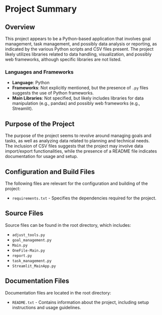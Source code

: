 # Project Summary

## Overview
This project appears to be a Python-based application that involves goal management, task management, and possibly data analysis or reporting, as indicated by the various Python scripts and CSV files present. The project likely utilizes libraries related to data handling, visualization, and possibly web frameworks, although specific libraries are not listed.

### Languages and Frameworks
- **Language**: Python
- **Frameworks**: Not explicitly mentioned, but the presence of `.py` files suggests the use of Python frameworks.
- **Main Libraries**: Not specified, but likely includes libraries for data manipulation (e.g., pandas) and possibly web frameworks (e.g., Streamlit).

## Purpose of the Project
The purpose of the project seems to revolve around managing goals and tasks, as well as analyzing data related to planning and technical needs. The inclusion of CSV files suggests that the project may involve data import/export functionalities, while the presence of a README file indicates documentation for usage and setup.

## Configuration and Build Files
The following files are relevant for the configuration and building of the project:
- `requirements.txt` - Specifies the dependencies required for the project.

## Source Files
Source files can be found in the root directory, which includes:
- `adjust_tools.py`
- `goal_management.py`
- `Main.py`
- `OneFile-Main.py`
- `report.py`
- `task_management.py`
- `Streamlit_MainApp.py`

## Documentation Files
Documentation files are located in the root directory:
- `README.txt` - Contains information about the project, including setup instructions and usage guidelines.